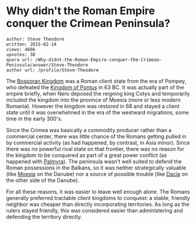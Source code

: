 # Why didn't the Roman Empire conquer the Crimean Peninsula?

	author: Steve Theodore
	written: 2015-02-14
	views: 4666
	upvotes: 38
	quora url: /Why-didnt-the-Roman-Empire-conquer-the-Crimean-Peninsula/answer/Steve-Theodore
	author url: /profile/Steve-Theodore


The [Bosporan Kingdom](http://en.wikipedia.org/wiki/Bosporan_Kingdom#Roman_client_kingdom) was a Roman client state from the era of Pompey, who defeated the [Kingdom of Pontus](http://en.wikipedia.org/wiki/Kingdom_of_Pontus) in 63 BC. It was actually part of the empire briefly, when Nero deposed the reigning king Cotys and temporarily included the kingdom into the province of Moesia (more or less modern Rumania). However the kingdom was restored in 68 and stayed a client state until it was overwhelmed in the era of the westward migrations, some time in the early 300's. 

Since the Crimea was basically a commodity producer rather than a commercial center, there was little chance of the Romans getting pulled in by commercial activity (as had happened, by contrast, in Asia minor). Since there was no powerful rival state on that frontier, there was no reason for the kingdom to be conquered as part of a great power conflict (as happened with [Palmyra](http://en.wikipedia.org/wiki/Palmyra)). The peninsula wasn't well suited to defend the Roman possessions in the Balkans, so it was neither strategically valuable (like [Moesia](http://en.wikipedia.org/w/index.php?title=Moesia&redirect=no) on the Danube) nor a source of possible trouble (like [Dacia](http://en.wikipedia.org/wiki/Dacia) on the other side of the Danube).

For all these reasons, it was easier to leave well enough alone. The Romans generally preferred tractable client kingdoms to conquest: a stable, friendly neighbor was cheaper than directly incorporating territories. As long as the rulers stayed friendly, this was considered easier than administering and defending the territory directly.

